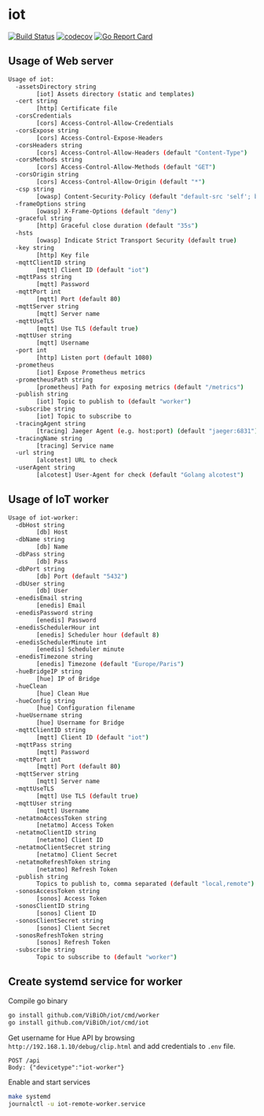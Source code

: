 # iot

[![Build Status](https://travis-ci.org/ViBiOh/iot.svg?branch=master)](https://travis-ci.org/ViBiOh/iot)
[![codecov](https://codecov.io/gh/ViBiOh/iot/branch/master/graph/badge.svg)](https://codecov.io/gh/ViBiOh/iot)
[![Go Report Card](https://goreportcard.com/badge/github.com/ViBiOh/iot)](https://goreportcard.com/report/github.com/ViBiOh/iot)

## Usage of Web server

```bash
Usage of iot:
  -assetsDirectory string
        [iot] Assets directory (static and templates)
  -cert string
        [http] Certificate file
  -corsCredentials
        [cors] Access-Control-Allow-Credentials
  -corsExpose string
        [cors] Access-Control-Expose-Headers
  -corsHeaders string
        [cors] Access-Control-Allow-Headers (default "Content-Type")
  -corsMethods string
        [cors] Access-Control-Allow-Methods (default "GET")
  -corsOrigin string
        [cors] Access-Control-Allow-Origin (default "*")
  -csp string
        [owasp] Content-Security-Policy (default "default-src 'self'; base-uri 'self'")
  -frameOptions string
        [owasp] X-Frame-Options (default "deny")
  -graceful string
        [http] Graceful close duration (default "35s")
  -hsts
        [owasp] Indicate Strict Transport Security (default true)
  -key string
        [http] Key file
  -mqttClientID string
        [mqtt] Client ID (default "iot")
  -mqttPass string
        [mqtt] Password
  -mqttPort int
        [mqtt] Port (default 80)
  -mqttServer string
        [mqtt] Server name
  -mqttUseTLS
        [mqtt] Use TLS (default true)
  -mqttUser string
        [mqtt] Username
  -port int
        [http] Listen port (default 1080)
  -prometheus
        [iot] Expose Prometheus metrics
  -prometheusPath string
        [prometheus] Path for exposing metrics (default "/metrics")
  -publish string
        [iot] Topic to publish to (default "worker")
  -subscribe string
        [iot] Topic to subscribe to
  -tracingAgent string
        [tracing] Jaeger Agent (e.g. host:port) (default "jaeger:6831")
  -tracingName string
        [tracing] Service name
  -url string
        [alcotest] URL to check
  -userAgent string
        [alcotest] User-Agent for check (default "Golang alcotest")
```

## Usage of IoT worker

```bash
Usage of iot-worker:
  -dbHost string
        [db] Host
  -dbName string
        [db] Name
  -dbPass string
        [db] Pass
  -dbPort string
        [db] Port (default "5432")
  -dbUser string
        [db] User
  -enedisEmail string
        [enedis] Email
  -enedisPassword string
        [enedis] Password
  -enedisSchedulerHour int
        [enedis] Scheduler hour (default 8)
  -enedisSchedulerMinute int
        [enedis] Scheduler minute
  -enedisTimezone string
        [enedis] Timezone (default "Europe/Paris")
  -hueBridgeIP string
        [hue] IP of Bridge
  -hueClean
        [hue] Clean Hue
  -hueConfig string
        [hue] Configuration filename
  -hueUsername string
        [hue] Username for Bridge
  -mqttClientID string
        [mqtt] Client ID (default "iot")
  -mqttPass string
        [mqtt] Password
  -mqttPort int
        [mqtt] Port (default 80)
  -mqttServer string
        [mqtt] Server name
  -mqttUseTLS
        [mqtt] Use TLS (default true)
  -mqttUser string
        [mqtt] Username
  -netatmoAccessToken string
        [netatmo] Access Token
  -netatmoClientID string
        [netatmo] Client ID
  -netatmoClientSecret string
        [netatmo] Client Secret
  -netatmoRefreshToken string
        [netatmo] Refresh Token
  -publish string
        Topics to publish to, comma separated (default "local,remote")
  -sonosAccessToken string
        [sonos] Access Token
  -sonosClientID string
        [sonos] Client ID
  -sonosClientSecret string
        [sonos] Client Secret
  -sonosRefreshToken string
        [sonos] Refresh Token
  -subscribe string
        Topic to subscribe to (default "worker")
```

## Create systemd service for worker

Compile go binary

```bash
go install github.com/ViBiOh/iot/cmd/worker
go install github.com/ViBiOh/iot/cmd/iot
```

Get username for Hue API by browsing `http://192.168.1.10/debug/clip.html` and add credentials to `.env` file.

```
POST /api
Body: {"devicetype":"iot-worker"}
```

Enable and start services

```bash
make systemd
journalctl -u iot-remote-worker.service
```
